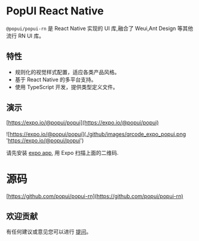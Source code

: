 # PopUI React Native

`@popui/popui-rn` 是 React Native 实现的 UI 库,融合了 Weui,Ant Design 等其他流行
RN UI 库。

## 特性

- 规则化的视觉样式配置，适应各类产品风格。
- 基于 React Native 的多平台支持。
- 使用 TypeScript 开发，提供类型定义文件。

## 演示

[https://expo.io/@popui/popui](https://expo.io/@popui/popui)

![https://expo.io/@popui/popui](./github/images/qrcode_expo_popui.png 'https://expo.io/@popui/popui')

请先安装 [expo app](https://expo.io/tools), 用 Expo 扫描上面的二维码.

# 源码

[https://github.com/popui/popui-rn](https://github.com/popui/popui-rn)

## 欢迎贡献

有任何建议或意见您可以进行 [提问](https://github.com/popui/popui-rn/issues)。
